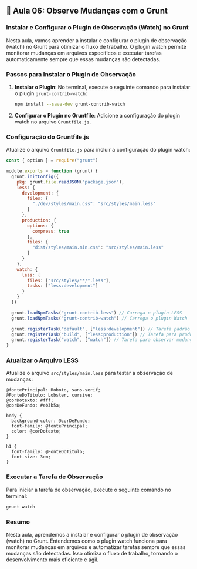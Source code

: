 ## 📝 Aula 06: Observe Mudanças com o Grunt

### Instalar e Configurar o Plugin de Observação (Watch) no Grunt

Nesta aula, vamos aprender a instalar e configurar o plugin de observação (watch) no Grunt para otimizar o fluxo de trabalho. O plugin watch permite monitorar mudanças em arquivos específicos e executar tarefas automaticamente sempre que essas mudanças são detectadas.

### Passos para Instalar o Plugin de Observação

1. **Instalar o Plugin**: No terminal, execute o seguinte comando para instalar o plugin `grunt-contrib-watch`:

   ```bash
   npm install --save-dev grunt-contrib-watch
   ```

2. **Configurar o Plugin no Gruntfile**: Adicione a configuração do plugin watch no arquivo `Gruntfile.js`.

### Configuração do Gruntfile.js

Atualize o arquivo `Gruntfile.js` para incluir a configuração do plugin watch:

```javascript
const { option } = require("grunt")

module.exports = function (grunt) {
  grunt.initConfig({
    pkg: grunt.file.readJSON("package.json"),
    less: {
      development: {
        files: {
          "./dev/styles/main.css": "src/styles/main.less"
        }
      },
      production: {
        options: {
          compress: true
        },
        files: {
          "dist/styles/main.min.css": "src/styles/main.less"
        }
      }
    },
    watch: {
      less: {
        files: ["src/styles/**/*.less"],
        tasks: ["less:development"]
      }
    }
  })

  grunt.loadNpmTasks("grunt-contrib-less") // Carrega o plugin LESS
  grunt.loadNpmTasks("grunt-contrib-watch") // Carrega o plugin Watch

  grunt.registerTask("default", ["less:development"]) // Tarefa padrão para desenvolvimento
  grunt.registerTask("build", ["less:production"]) // Tarefa para produção
  grunt.registerTask("watch", ["watch"]) // Tarefa para observar mudanças
}
```

### Atualizar o Arquivo LESS

Atualize o arquivo `src/styles/main.less` para testar a observação de mudanças:

```less
@fontePrincipal: Roboto, sans-serif;
@FonteDoTitulo: Lobster, cursive;
@corDotexto: #fff;
@corDeFundo: #eb3b5a;

body {
  background-color: @corDeFundo;
  font-family: @fontePrincipal;
  color: @corDotexto;
}

h1 {
  font-family: @FonteDoTitulo;
  font-size: 3em;
}
```

### Executar a Tarefa de Observação

Para iniciar a tarefa de observação, execute o seguinte comando no terminal:

```bash
grunt watch
```

### Resumo

Nesta aula, aprendemos a instalar e configurar o plugin de observação (watch) no Grunt. Entendemos como o plugin watch funciona para monitorar mudanças em arquivos e automatizar tarefas sempre que essas mudanças são detectadas. Isso otimiza o fluxo de trabalho, tornando o desenvolvimento mais eficiente e ágil.
